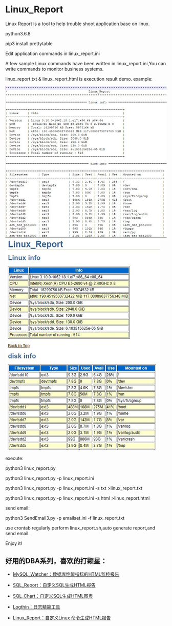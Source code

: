 # Linux_Report
Linux Report is a tool to help trouble shoot application base on linux.

python3.6.8

pip3  install prettytable

Edit application commands in linux_report.ini

A few sample Linux commands have been written in linux_report.ini,You can write commands to monitor business systems.

linux_report.txt & linux_report.html is  execution result demo.
example:

![txt example](https://github.com/kinghows/Linux_Report/blob/master/txt.JPG)
![html example](https://github.com/kinghows/Linux_Report/blob/master/html.JPG)

execute:

python3 linux_report.py

python3 linux_report.py -p linux_report.ini

python3 linux_report.py -p linux_report.ini -s txt >linux_report.txt

python3 linux_report.py -p linux_report.ini -s html >linux_report.html

send email:

python3 SendEmail3.py -p emailset.ini -f linux_report.txt

use crontab regularly perform linux_report.sh,auto generate  report,and send email.

Enjoy it! 

## 好用的DBA系列，喜欢的打颗星：

- [MySQL_Watcher：数据库性能指标的HTML监控报告](https://github.com/kinghows/MySQL_Watcher)

- [SQL_Report：自定义SQL生成HTML报告](https://github.com/kinghows/SQL_Report)

- [SQL_Chart：自定义SQL生成HTML图表](https://github.com/kinghows/SQL_Chart)

- [Logthin：日志精简工具](https://github.com/kinghows/Logthin)

- [Linux_Report：自定义Linux 命令生成HTML报告](https://github.com/kinghows/Linux_Report)

